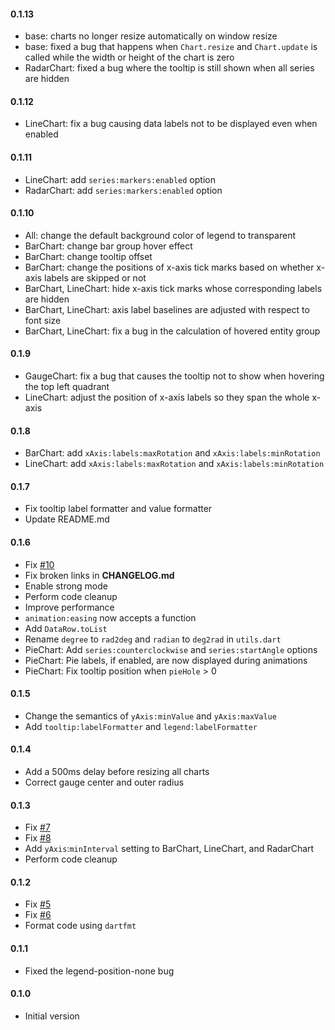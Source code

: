 #### 0.1.13
- base: charts no longer resize automatically on window resize
- base: fixed a bug that happens when `Chart.resize` and `Chart.update` is called while the width or height of the chart is zero
- RadarChart: fixed a bug where the tooltip is still shown when all series are hidden

#### 0.1.12
- LineChart: fix a bug causing data labels not to be displayed even when enabled

#### 0.1.11
- LineChart: add `series:markers:enabled` option
- RadarChart: add `series:markers:enabled` option

#### 0.1.10
- All: change the default background color of legend to transparent
- BarChart: change bar group hover effect
- BarChart: change tooltip offset
- BarChart: change the positions of x-axis tick marks based on whether x-axis labels are skipped or not
- BarChart, LineChart: hide x-axis tick marks whose corresponding labels are hidden
- BarChart, LineChart: axis label baselines are adjusted with respect to font size
- BarChart, LineChart: fix a bug in the calculation of hovered entity group

#### 0.1.9
- GaugeChart: fix a bug that causes the tooltip not to show when hovering the top left quadrant 
- LineChart: adjust the position of x-axis labels so they span the whole x-axis

#### 0.1.8
- BarChart: add `xAxis:labels:maxRotation` and `xAxis:labels:minRotation`
- LineChart: add `xAxis:labels:maxRotation` and `xAxis:labels:minRotation`

#### 0.1.7
- Fix tooltip label formatter and value formatter
- Update README.md

#### 0.1.6
- Fix [#10](https://github.com/jolleekin/modern_charts/issues/10)
- Fix broken links in __CHANGELOG.md__
- Enable strong mode
- Perform code cleanup
- Improve performance
- `animation:easing` now accepts a function
- Add `DataRow.toList`
- Rename `degree` to `rad2deg` and `radian` to `deg2rad` in `utils.dart`
- PieChart: Add `series:counterclockwise` and `series:startAngle` options
- PieChart: Pie labels, if enabled, are now displayed during animations
- PieChart: Fix tooltip position when `pieHole` > 0

#### 0.1.5
- Change the semantics of `yAxis:minValue` and `yAxis:maxValue`
- Add `tooltip:labelFormatter` and `legend:labelFormatter`

#### 0.1.4
- Add a 500ms delay before resizing all charts
- Correct gauge center and outer radius

#### 0.1.3
- Fix [#7](https://github.com/jolleekin/modern_charts/issues/7)
- Fix [#8](https://github.com/jolleekin/modern_charts/issues/8)
- Add `yAxis`:`minInterval` setting to BarChart, LineChart, and RadarChart
- Perform code cleanup

#### 0.1.2
- Fix [#5](https://github.com/jolleekin/modern_charts/issues/5)
- Fix [#6](https://github.com/jolleekin/modern_charts/issues/6)
- Format code using `dartfmt`

#### 0.1.1
- Fixed the legend-position-none bug

#### 0.1.0
-	Initial version